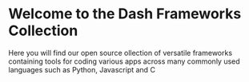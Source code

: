 # Welcome to the Dash Frameworks Collection
Here you will find our open source ollection of versatile frameworks containing tools for coding various apps across many commonly used languages such as Python, Javascript and C
